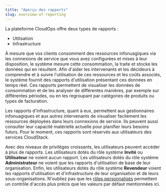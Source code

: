```yaml
---
title: "Aperçu des rapports"
slug: overview-of-reporting
---
```



La plateforme CloudOps offre deux types de rapports :

- Utilisation
- Infrastructure

À mesure que vos clients consomment des ressources infonuagiques via les connexions de service que vous avez configurées et mises à leur disposition, le système mesure cette consommation, la traite et stocke les données qui en résultent. Afin d'aider les intervenants et les décideurs à comprendre et à suivre l'utilisation de ces ressources et les coûts associés, le système fournit des rapports d'utilisation présentant ces données en temps réel. Ces rapports permettent de visualiser les données de consommation et de les analyser de différentes manières, par exemple sur différentes périodes, ou en les regroupant par catégories de produits ou types de facturation.

Les rapports d'infrastructure, quant à eux, permettent aux gestionnaires infonuagiques et aux autres intervenants de visualiser facilement les ressources déployées dans leurs connexions de service. Ils peuvent aussi consulter leur capacité matérielle actuelle pour planifier leurs besoins futurs. Pour le moment, ces rapports sont réservés aux utilisateurs des services CloudStack.

Avec des niveaux de privilèges croissants, les utilisateurs peuvent accéder à plus de rapports. Les utilisateurs dotés du rôle système **Invité** ou **Utilisateur** ne voient aucun rapport. Les utilisateurs dotés du rôle système **Administrateur** ne voient que les rapports d'utilisation de base de leur organisation. Enfin, les utilisateurs dotés du rôle système **Revendeur** voient les rapports d'utilisation et d'infrastructure de leur organisation et de leurs sous-organisations. N'oubliez pas que les [rôles personnalisés](../administration/rbac.md) permettent un contrôle d'accès plus précis que les valeurs par défaut mentionnées ici.


